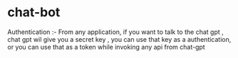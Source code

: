 # chat-bot
Authentication :-
From any application, if you want to talk to the chat gpt , chat gpt wil give you a secret key , you can use that key as a authentication, 
or you can use that as a token while invoking any api from chat-gpt
